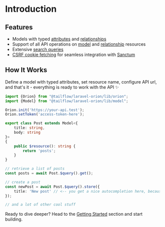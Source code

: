 # Introduction

## Features

- Models with typed [attributes](/guide/typescript-sdk/models.html#attributes) and [relationships](/guide/typescript-sdk/relationships.html#definition)
- Support of all API operations on [model](/guide/models.html) and [relationship](/guide/relationships.html) resources
- Extensive [search queries](/guide/typescript-sdk/models.html#searching-for-resources)
- [CSRF cookie fetching](/guide/typescript-sdk/configuration.html#integration-with-sanctum-for-spa) for seamless integration with [Sanctum](https://laravel.com/docs/master/sanctum#spa-authenticating)

## How It Works

Define a model with typed attributes, set resource name, configure API url, and that's it - everything is ready to work with the API ✨

```typescript
import {Orion} from "@tailflow/laravel-orion/lib/orion";
import {Model} from "@tailflow/laravel-orion/lib/model";

Orion.init('https://your-api.test');
Orion.setToken('access-token-here');

export class Post extends Model<{
    title: string,
    body: string
}>
{
    public $resource(): string {
        return 'posts';
    }
}

// retrieve a list of posts
const posts = await Post.$query().get();

// create a post
const newPost = await Post.$query().store({
    title: 'New post' // <-- you get a nice autocompletion here, because the attributes are typed 
});

// and a lot of other cool stuff
```

Ready to dive deeper? Head to the [Getting Started](/guide/typescript-sdk/getting-started.html) section and start building.
